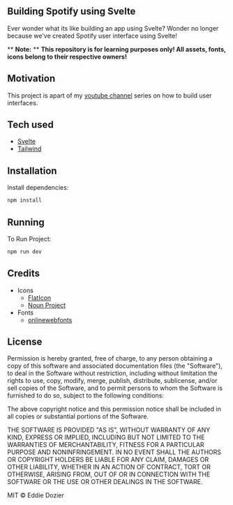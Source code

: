 ## Building Spotify using Svelte
Ever wonder what its like building an app using Svelte? Wonder no longer because we've created Spotify user interface using Svelte!

** **Note:** ** **This repository is for learning purposes only! All assets, fonts, icons belong to their respective owners!**

## Motivation
This project is apart of my [youtube channel](https://www.youtube.com/channel/UChJsW1xw9uup2Ir0sNKejvA) series on how to build user interfaces.

## Tech used

+ [Svelte](https://svelte.dev/)
+ [Tailwind](https://tailwindcss.com/)

## Installation
Install dependencies:

```bash
npm install
```

## Running
To Run Project:

```bash
npm run dev
```

## Credits
+ Icons
    + [FlatIcon](https://www.flaticon.com/)
    + [Noun Project](https://thenounproject.com/)
+ Fonts
    + [onlinewebfonts](https://www.onlinewebfonts.com/)


## License
Permission is hereby granted, free of charge, to any person obtaining a copy of this software and associated documentation files (the "Software"), to deal in the Software without restriction, including without limitation the rights to use, copy, modify, merge, publish, distribute, sublicense, and/or sell copies of the Software, and to permit persons to whom the Software is furnished to do so, subject to the following conditions:

The above copyright notice and this permission notice shall be included in all copies or substantial portions of the Software.

THE SOFTWARE IS PROVIDED "AS IS", WITHOUT WARRANTY OF ANY KIND, EXPRESS OR IMPLIED, INCLUDING BUT NOT LIMITED TO THE WARRANTIES OF MERCHANTABILITY, FITNESS FOR A PARTICULAR PURPOSE AND NONINFRINGEMENT. IN NO EVENT SHALL THE AUTHORS OR COPYRIGHT HOLDERS BE LIABLE FOR ANY CLAIM, DAMAGES OR OTHER LIABILITY, WHETHER IN AN ACTION OF CONTRACT, TORT OR OTHERWISE, ARISING FROM, OUT OF OR IN CONNECTION WITH THE SOFTWARE OR THE USE OR OTHER DEALINGS IN THE SOFTWARE.

MIT © Eddie Dozier